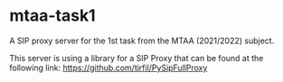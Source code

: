 # mtaa-task1


A SIP proxy server for the 1st task from the MTAA (2021/2022) subject.

This server is using a library for a SIP Proxy that can be found at the following link:
<https://github.com/tirfil/PySipFullProxy>